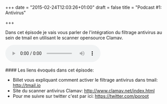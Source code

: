 +++
date = "2015-02-24T12:03:26+01:00"
draft = false
title = "Podcast #1: Antivirus"

+++

Dans cet épisode je vais vous parler de l'intégration du filtrage antivirus au sein de tmail en utilisant le scanner opensource Clamav.
<div class="player">
    <audio controls>
        <!-- Audio files -->
        <source src="//podcasts.toorop.fr/tmail/enclosures/ep1.mp3" type="audio/mp3">
        <!-- Fallback for browsers that don't support the <audio> element -->
        <div>
            <a href="http://podcasts.toorop.fr/tmail/enclosures/ep1.mp3">Download</a>
        </div>
    </audio>
</div>
<br>
<!--more-->
#### Les liens évoqués dans cet épisode:

* Billet vous expliquant comment activer le filtrage antivirus dans tmail: http://tmail.io 
* Site du scanner antivirus Clamav: http://www.clamav.net/index.html
* Pour me suivre sur twitter c'est par ici: https://twitter.com/poroot